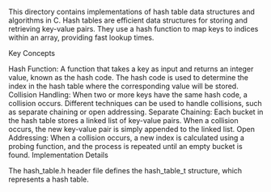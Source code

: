 This directory contains implementations of hash table data structures and algorithms in C. Hash tables are efficient data structures for storing and retrieving key-value pairs. They use a hash function to map keys to indices within an array, providing fast lookup times.

Key Concepts

Hash Function: A function that takes a key as input and returns an integer value, known as the hash code. The hash code is used to determine the index in the hash table where the corresponding value will be stored.
Collision Handling: When two or more keys have the same hash code, a collision occurs. Different techniques can be used to handle collisions, such as separate chaining or open addressing.
Separate Chaining: Each bucket in the hash table stores a linked list of key-value pairs. When a collision occurs, the new key-value pair is simply appended to the linked list.
Open Addressing: When a collision occurs, a new index is calculated using a probing function, and the process is repeated until an empty bucket is found.
Implementation Details

The hash_table.h header file defines the hash_table_t structure, which represents a hash table.
